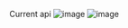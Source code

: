 Current api
![image](https://github.com/Lucky1Man/duty-manager-backend/assets/86126779/2cbf8e86-fe38-4820-b303-aabf148f7116)
![image](https://github.com/Lucky1Man/duty-manager-backend/assets/86126779/3cf9da6e-26e8-4a33-87e0-d6d519299665)
